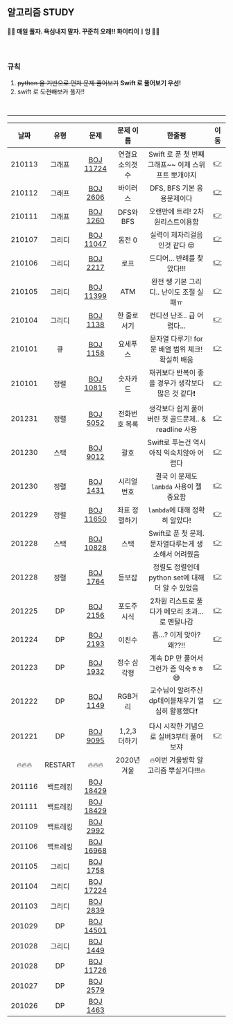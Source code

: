 ## 알고리즘 STUDY



#### 🙋‍♀️ 매일 풀자. 욕심내지 말자. 꾸준히 오래!! 화이티이ㅣ잉 🙋‍♀️  ####

<br>

### 규칙 
1. ~~python 을 기반으로 먼저 문제 풀어보기~~ **Swift 로 풀어보기 우선!**
2. swift 로 ~~도전해보기~~ 풀자!!

<br>

----------------


|날짜|유형|문제|문제 이름|한줄평|이동|
|:--------:|:--------:|:-----------:|:-----------:|:-------------------------------:|:-----:|
|210113|그래프|[BOJ 11724](https://www.acmicpc.net/problem/11724)|연결요소의갯수|Swift 로 푼 첫 번째 그래프~~ 이제 스위프트 뽀개야지|[👉](https://github.com/SongSeoYoung/algorithm/tree/master/BOJ/%5BBOJ%5D11724)
|210112|그래프|[BOJ 2606](https://www.acmicpc.net/problem/2606)|바이러스|DFS, BFS 기본 응용문제이다|[👉](https://github.com/SongSeoYoung/algorithm/tree/master/BOJ/%5BBOJ%5D2606)
|210111|그래프|[BOJ 1260](https://www.acmicpc.net/problem/1260)|DFS와BFS|오랜만에 트리! 2차원리스트이용함|[👉](https://github.com/SongSeoYoung/algorithm/tree/master/BOJ/%5BBOJ%5D1260)
|210107|그리디|[BOJ 11047](https://www.acmicpc.net/problem/11047)|동전 0| 실력이 제자리걸음인것 같다 😔 |[👉](https://github.com/SongSeoYoung/algorithm/tree/master/BOJ/%5BBOJ%5D11047)
|210106|그리디|[BOJ 2217](https://www.acmicpc.net/problem/2217)|로프| 드디어... 반례를 찾았다!!! |[👉](https://github.com/SongSeoYoung/algorithm/tree/master/BOJ/%5BBOJ%5D2217)
|210105|그리디|[BOJ 11399](https://www.acmicpc.net/problem/11399)|ATM| 완전 쌩 기본 그리디.. 난이도 조절 실패ㅠ |[👉](https://github.com/SongSeoYoung/algorithm/tree/master/BOJ/%5BBOJ%5D11399)
|210104|그리디|[BOJ 1138](https://www.acmicpc.net/problem/1138) | 한 줄로 서기| 컨디션 난조.. 급 어렵다... |[👉](https://github.com/SongSeoYoung/algorithm/tree/master/BOJ/%5BBOJ%5D1138)
|210101|큐|[BOJ 1158](https://www.acmicpc.net/problem/1158) | 요세푸스 | 문자열 다루기! for 문 배열 범위 체크! 확실히 배움 |[👉](https://github.com/SongSeoYoung/algorithm/tree/master/BOJ/%5BBOJ%5D1158)
|210101|정렬|[BOJ 10815](https://www.acmicpc.net/problem/10815)|숫자카드| 재귀보다 반복이 좋을 경우가 생각보다 많은 것 같다❗️ |[👉](https://github.com/SongSeoYoung/algorithm/tree/master/BOJ/%5BBOJ%5D10815)
|201231|정렬|[BOJ 5052](https://www.acmicpc.net/problem/5052)|전화번호 목록|생각보다 쉽게 풀어버린 첫 골드문제.. & readline 사용|[👉](https://github.com/SongSeoYoung/algorithm/tree/master/BOJ/%5BBOJ%5D5052)
|201230|스택|[BOJ 9012](https://www.acmicpc.net/problem/9012)|괄호|Swift로 푸는건 역시 아직 익숙치않아 어렵다|[👉](https://github.com/SongSeoYoung/algorithm/tree/master/BOJ/%5BBOJ%5D9012)
|201230|정렬|[BOJ 1431](https://www.acmicpc.net/problem/1431)|시리얼 번호| 결국 이 문제도 `lambda` 사용이 젤 중요함|[👉](https://github.com/SongSeoYoung/algorithm/tree/master/BOJ/%5BBOJ%5D1431)
|201229|정렬|[BOJ 11650](https://www.acmicpc.net/problem/11650)|좌표 정렬하기| `lambda`에 대해 정확히 알았다! |[👉](https://github.com/SongSeoYoung/algorithm/tree/master/BOJ/%5BBOJ%5D11650)
|201228|스택|[BOJ 10828](https://www.acmicpc.net/problem/10828)|스택|Swift로 푼 첫 문제. 문자열다루는게 생소해서 어려웠음|[👉](https://github.com/SongSeoYoung/algorithm/tree/master/BOJ/%5BBOJ%5D10828)
|201228|정렬|[BOJ 1764](https://www.acmicpc.net/problem/1764)|듣보잡|정렬도 정렬인데 python set에 대해 더 알 수 있었음|[👉](https://github.com/SongSeoYoung/algorithm/tree/master/BOJ/%5BBOJ%5D1764)
|201225|DP|[BOJ 2156](https://www.acmicpc.net/problem/2156)|포도주 시식|2차원 리스트로 풀다가 메모리 초과...로 멘탈나감|[👉](https://github.com/SongSeoYoung/algorithm/tree/master/BOJ/%5BBOJ%5D2156)
|201224|DP|[BOJ 2193](https://www.acmicpc.net/problem/2193)|이친수|흠...? 이게 맞아? 왜??!! |[👉](https://github.com/SongSeoYoung/algorithm/tree/master/BOJ/%5BBOJ%5D2193)
|201223|DP|[BOJ 1932](https://www.acmicpc.net/problem/1149)|정수 삼각형|계속 DP 만 풀어서그런가 좀 익숙ㅎㅎ😅|[👉](https://github.com/SongSeoYoung/algorithm/tree/master/BOJ/%5BBOJ%5D1932)
|201222|DP|[BOJ 1149](https://www.acmicpc.net/problem/1149)|RGB거리|교수님이 알려주신 dp테이블채우기 열심히 활용했다❗️|[👉](https://github.com/SongSeoYoung/algorithm/tree/master/BOJ/%5BBOJ%5D1149)
|201221|DP|[BOJ 9095](https://www.acmicpc.net/problem/9095)|1,2,3 더하기| 다시 시작한 기념으로 실버3부터 풀어보쟈 |[👉](https://github.com/SongSeoYoung/algorithm/tree/master/BOJ/%5BBOJ%5D9095)
|🔥🔥🔥| RESTART| 🔥🔥🔥 |2020년겨울|🔥이번 겨울방학 알고리즘 뿌실거다!!!🔥|
|201116|백트레킹|[BOJ 18429](https://www.acmicpc.net/problem/18429)
|201111|백트레킹|[BOJ 18429](https://www.acmicpc.net/problem/18429)
|201109|백트레킹|[BOJ 2992](https://www.acmicpc.net/problem/2992)
|201106|백트레킹|[BOJ 16968](https://www.acmicpc.net/problem/16968)
|201105|그리디|[BOJ 1758](https://www.acmicpc.net/problem/1758)
|201104|그리디|[BOJ 17224](https://www.acmicpc.net/problem/17224)
|201103|그리디|[BOJ 2839](https://www.acmicpc.net/problem/2839)
|201029|DP|[BOJ 14501](https://www.acmicpc.net/problem/14501)
|201028|그리디|[BOJ 1449](https://www.acmicpc.net/problem/1449)
|201028|DP|[BOJ 11726](https://www.acmicpc.net/problem/11726)
|201027|DP|[BOJ 2579](https://www.acmicpc.net/problem/2579)
|201026|DP|[BOJ 1463](https://www.acmicpc.net/problem/1463)